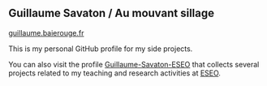 Guillaume Savaton / Au mouvant sillage
--------------------------------------

[guillaume.baierouge.fr](http://guillaume.baierouge.fr)

This is my personal GitHub profile for my side projects.

You can also visit the profile [Guillaume-Savaton-ESEO](https://github.com/Guillaume-Savaton-ESEO) that collects several projects related to my teaching and research activities at [ESEO](https://eseo.fr/).

<!---
aumouvantsillage/aumouvantsillage is a ✨ special ✨ repository because its `README.md` (this file) appears on your GitHub profile.
You can click the Preview link to take a look at your changes.
--->
